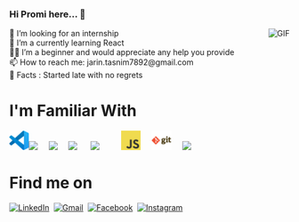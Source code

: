 ### Hi Promi here... 👋



<img align="right" height="270px" alt="GIF" src="https://i.pinimg.com/originals/e4/26/70/e426702edf874b181aced1e2fa5c6cde.gif" />
 🔭 I’m looking for an internship <br>
 🌱 I’m a  currently learning React <br>
 🙆‍♀️  I’m a beginner and would appreciate any help you provide <br>
 📫 How to reach me: jarin.tasnim7892@gmail.com <br>
 💬 Facts : Started late with no regrets <br>
 
  # I'm Familiar With

<img src="https://www.vectorlogo.zone/logos/w3_html5/w3_html5-icon.svg" width="35px">&nbsp;&nbsp;&nbsp;&nbsp;
<img src="https://www.vectorlogo.zone/logos/netlifyapp_watercss/netlifyapp_watercss-ar21.svg" width="35px">&nbsp;&nbsp;&nbsp;&nbsp;
<img src="https://www.vectorlogo.zone/logos/getbootstrap/getbootstrap-icon.svg" width="35px">&nbsp;&nbsp;&nbsp;&nbsp;&nbsp;
<img src="https://www.vectorlogo.zone/logos/tailwindcss/tailwindcss-icon.svg" width="35px">&nbsp;&nbsp;&nbsp;&nbsp;
<img align="left" alt="Visual Studio Code" width="35px" src="https://raw.githubusercontent.com/github/explore/80688e429a7d4ef2fca1e82350fe8e3517d3494d/topics/visual-studio-code/visual-studio-code.png"  />&nbsp;&nbsp;&nbsp;&nbsp;
<img src="https://raw.githubusercontent.com/github/explore/80688e429a7d4ef2fca1e82350fe8e3517d3494d/topics/javascript/javascript.png" width="35px">&nbsp;&nbsp;&nbsp;&nbsp;
<img src="https://raw.githubusercontent.com/github/explore/80688e429a7d4ef2fca1e82350fe8e3517d3494d/topics/git/git.png" width="35px">&nbsp;&nbsp;&nbsp;&nbsp;
<img src="https://www.vectorlogo.zone/logos/reactjs/reactjs-ar21.svg" width="45px">&nbsp;&nbsp;&nbsp;&nbsp;
 
  

# Find me on
<a href="https://www.linkedin.com/in/jarin-tasnim-promi-b580a215b/"><img src="https://img.shields.io/badge/linkedin-%230077B5.svg?&style=for-the-badge&logo=linkedin&logoColor=white" alt="LinkedIn" /></a>&nbsp;
<a href="mailto:jarin.tasnim7892@gmail.com"><img src="https://img.shields.io/badge/gmail-%23D14836.svg?&style=for-the-badge&logo=gmail&logoColor=white" alt="Gmail"/></a>&nbsp;
<a href="https://twitter.com/PromiTasnim1"><img src="https://img.shields.io/badge/twitter-%231877F2.svg?&style=for-the-badge&logo=twitter&logoColor=white" alt="Facebook" /></a>&nbsp;
<a href="https://www.instagram.com/__prema__/"><img src="https://img.shields.io/badge/instagram-%23E4405F.svg?&style=for-the-badge&logo=instagram&logoColor=white" alt="Instagram" /></a>&nbsp;



